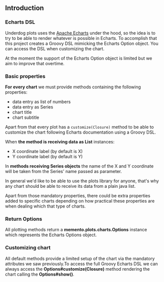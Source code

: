 ## Introduction

### Echarts DSL

Underdog plots uses the [Apache Echarts](https://echarts.apache.org) under the hood, so the idea is to try to be able to render whatever is possible in Echarts. To accomplish that this project creates a Groovy DSL mimicking the Echarts Option object. You can access the DSL when customizing the chart.

At the moment the support of the Echarts Option object is limited but we aim to improve that overtime.

### Basic properties
**For every chart** we must provide methods containing the following properties:

- data entry as list of numbers
- data entry as Series
- chart title
- chart subtitle

Apart from that every plot has a `customize(Closure)` method to be able to customize the chart following Echarts documentation using a Groovy DSL.

When **the method is receiving data as List** instances:

- X coordinate label (by default is X)
- Y coordinate label (by default is Y)

In **methods receiving Series objects** the name of the X and Y coordinate will be taken from the Series' name passed as parameter.

In general we'd like to be able to use the plots library for anyone, that's why any chart should be able to receive its data from a plain java list.

Apart from those mandatory properties, there could be extra properties added to specific charts depending on how practical these properties are when dealing which that type of charts.

### Return Options

All plotting methods return a **memento.plots.charts.Options** instance which represents the Echarts Options object.

### Customizing chart

All default methods provide a limited setup of the chart via the mandatory attributes we saw previously.To access the full Groovy Echarts DSL we can always access the **Options#customize(Closure)** method rendering the chart calling the **Options#show()**.